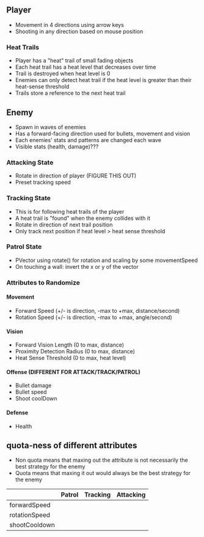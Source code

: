 ## Player
- Movement in 4 directions using arrow keys
- Shooting in any direction based on mouse position

### Heat Trails
- Player has a "heat" trail of small fading objects
- Each heat trail has a heat level that decreases over time
- Trail is destroyed when heat level is 0
- Enemies can only detect heat trail if the heat level is greater than their heat-sense threshold
- Trails store a reference to the next heat trail

## Enemy
- Spawn in waves of enemies
- Has a forward-facing direction used for bullets, movement and vision
- Each enemies' stats and patterns are changed each wave
- Visible stats (health, damage)???
### Attacking State
- Rotate in direction of player (FIGURE THIS OUT)
- Preset tracking speed

### Tracking State
- This is for following heat trails of the player
- A heat trail is "found" when the enemy collides with it
- Rotate in direction of next trail position
- Only track next position if heat level > heat sense threshold

### Patrol State
- PVector using rotate() for rotation and scaling by some movementSpeed
- On touching a wall: invert the x or y of the vector

### Attributes to Randomize
#### Movement
- Forward Speed (+/- is direction, -max to +max, distance/second)
- Rotation Speed (+/- is direction, -max to +max, angle/second)
#### Vision
- Forward Vision Length (0 to max, distance)
- Proximity Detection Radius (0 to max, distance)
- Heat Sense Threshold (0 to max, heat level)
#### Offense (DIFFERENT FOR ATTACK/TRACK/PATROL)
- Bullet damage
- Bullet speed
- Shoot coolDown
#### Defense
- Health


## quota-ness of different attributes

- Non quota means that maxing out the attribute is not necessarily the best strategy for the enemy
- Quota means that maxing it out would always be the best strategy for the enemy

|               | Patrol | Tracking | Attacking |
|---------------|:------:|---------:|-----------|
| forwardSpeed  |        |          |           |
| rotationSpeed |        |          |           |
| shootCooldown |        |          |           |
